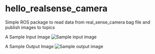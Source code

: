 # hello_realsense_camera
Simple ROS package to read data from real_sense_camera bag file and publish images to topics


A Sample Input Image
![Sample input image](/hello_realsense_camera/master/hello_real_sense/img29_input.jpg)

A Sample Output Image
![Sample output image](/hello_realsense_camera/master/hello_real_sense/img29_output.jpg)
